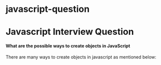 # javascript-question
<h1>Javascript Interview Question</h1>

<h4>What are the possible ways to create objects in JavaScript</h4>
<p>There are many ways to create objects in javascript as mentioned below:</p>